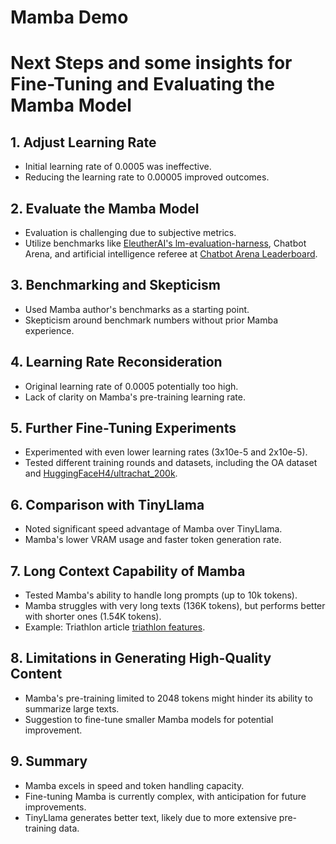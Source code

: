 # Mamba Demo
# Next Steps and some insights for Fine-Tuning and Evaluating the Mamba Model

## 1. Adjust Learning Rate
- Initial learning rate of 0.0005 was ineffective.
- Reducing the learning rate to 0.00005 improved outcomes.

## 2. Evaluate the Mamba Model
- Evaluation is challenging due to subjective metrics.
- Utilize benchmarks like [EleutherAI's lm-evaluation-harness](https://github.com/EleutherAI/lm-evaluation-harness), Chatbot Arena, and artificial intelligence referee at [Chatbot Arena Leaderboard](https://huggingface.co/spaces/lmsys/chatbot-arena-leaderboard).

## 3. Benchmarking and Skepticism
- Used Mamba author's benchmarks as a starting point.
- Skepticism around benchmark numbers without prior Mamba experience.

## 4. Learning Rate Reconsideration
- Original learning rate of 0.0005 potentially too high.
- Lack of clarity on Mamba's pre-training learning rate.

## 5. Further Fine-Tuning Experiments
- Experimented with even lower learning rates (3x10e-5 and 2x10e-5).
- Tested different training rounds and datasets, including the OA dataset and [HuggingFaceH4/ultrachat_200k](https://huggingface.co/datasets/ultrachat_200k).

## 6. Comparison with TinyLlama
- Noted significant speed advantage of Mamba over TinyLlama.
- Mamba's lower VRAM usage and faster token generation rate.

## 7. Long Context Capability of Mamba
- Tested Mamba's ability to handle long prompts (up to 10k tokens).
- Mamba struggles with very long texts (136K tokens), but performs better with shorter ones (1.54K tokens).
- Example: Triathlon article [triathlon features](https://www.tri247.com/triathlon-features/interviews/lionel-sanders-championship-preview).

## 8. Limitations in Generating High-Quality Content
- Mamba's pre-training limited to 2048 tokens might hinder its ability to summarize large texts.
- Suggestion to fine-tune smaller Mamba models for potential improvement.

## 9. Summary
- Mamba excels in speed and token handling capacity.
- Fine-tuning Mamba is currently complex, with anticipation for future improvements.
- TinyLlama generates better text, likely due to more extensive pre-training data.
